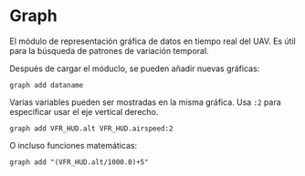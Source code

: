 # Graph

El módulo de representación gráfica de datos en tiempo real del UAV. Es útil para la búsqueda de patrones de variación temporal.

Después de cargar el móduclo, se pueden añadir nuevas gráficas: 

```
graph add dataname
```

Varias variables pueden ser mostradas en la misma gráfica. Usa `:2` para especificar usar el eje vertical derecho.

```
graph add VFR_HUD.alt VFR_HUD.airspeed:2
```

O incluso funciones matemáticas:
```
graph add "(VFR_HUD.alt/1000.0)+5"
```